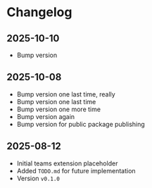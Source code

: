 # Changelog

## 2025-10-10

- Bump version

## 2025-10-08

- Bump version one last time, really
- Bump version one last time
- Bump version one more time
- Bump version again
- Bump version for public package publishing

## 2025-08-12

- Initial teams extension placeholder
- Added `TODO.md` for future implementation
- Version `v0.1.0`

